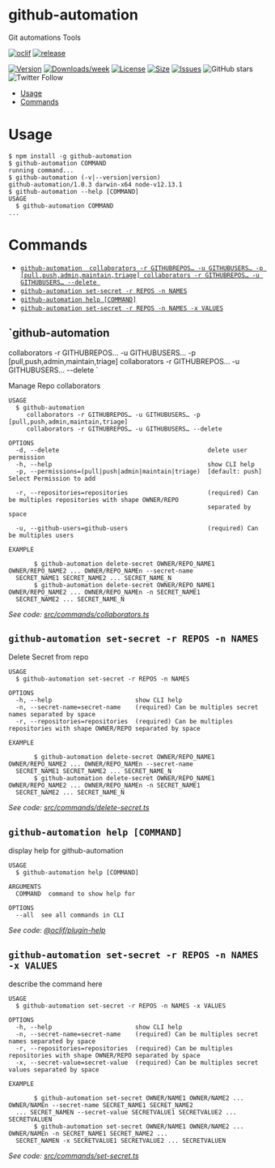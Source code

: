 github-automation
===============

Git automations Tools

[![oclif](https://img.shields.io/badge/cli-oclif-brightgreen.svg?style=plastic)](https://oclif.io)
[![release](https://img.shields.io/github/release-date/giorgiosaud/github-automation?style=plastic)](https://github.com/Giorgiosaud/github-automation/)

[![Version](https://img.shields.io/npm/v/github-automation?style=plastic)](https://npmjs.org/package/github-automation)
[![Downloads/week](https://img.shields.io/npm/dw/github-automation)](https://npmjs.org/package/github-automation)
[![License](https://img.shields.io/npm/l/github-automation?style=plastic)](https://github.com/Giorgiosaud/github-automation/blob/master/package.json)
[![Size](https://img.shields.io/bundlephobia/minzip/github-automation?style=plastic)](https://bundlephobia.com/result?p=github-automation@1.0.1)
[![Issues](https://img.shields.io/github/issues/giorgiosaud/github-automation?style=plastic)](https://bundlephobia.com/result?p=github-automation@1.0.1)
<img alt="GitHub stars" src="https://img.shields.io/github/stars/giorgiosaud/github-automation?style=social">
<img alt="Twitter Follow" src="https://img.shields.io/twitter/follow/giorgiosaud?style=social">
<!-- toc -->
* [Usage](#usage)
* [Commands](#commands)
<!-- tocstop -->
# Usage
<!-- usage -->
```sh-session
$ npm install -g github-automation
$ github-automation COMMAND
running command...
$ github-automation (-v|--version|version)
github-automation/1.0.3 darwin-x64 node-v12.13.1
$ github-automation --help [COMMAND]
USAGE
  $ github-automation COMMAND
...
```
<!-- usagestop -->
# Commands
<!-- commands -->
* [`github-automation 
  collaborators -r GITHUBREPOS… -u GITHUBUSERS… -p [pull,push,admin,maintain,triage]
  collaborators -r GITHUBREPOS… -u GITHUBUSERS… --delete
  `](#github-automation----collaborators--r-githubrepos--u-githubusers--p-pullpushadminmaintaintriage---collaborators--r-githubrepos--u-githubusers---delete)
* [`github-automation set-secret -r REPOS -n NAMES`](#github-automation-set-secret--r-repos--n-names)
* [`github-automation help [COMMAND]`](#github-automation-help-command)
* [`github-automation set-secret -r REPOS -n NAMES -x VALUES`](#github-automation-set-secret--r-repos--n-names--x-values)

## `github-automation 
  collaborators -r GITHUBREPOS… -u GITHUBUSERS… -p [pull,push,admin,maintain,triage]
  collaborators -r GITHUBREPOS… -u GITHUBUSERS… --delete
  `

Manage Repo collaborators

```
USAGE
  $ github-automation 
     collaborators -r GITHUBREPOS… -u GITHUBUSERS… -p [pull,push,admin,maintain,triage]
     collaborators -r GITHUBREPOS… -u GITHUBUSERS… --delete

OPTIONS
  -d, --delete                                         delete user permission
  -h, --help                                           show CLI help
  -p, --permissions=(pull|push|admin|maintain|triage)  [default: push] Select Permission to add

  -r, --repositories=repositories                      (required) Can be multiples repositories with shape OWNER/REPO
                                                       separated by space

  -u, --github-users=github-users                      (required) Can be multiples users

EXAMPLE

       $ github-automation delete-secret OWNER/REPO_NAME1 OWNER/REPO_NAME2 ... OWNER/REPO_NAMEn --secret-name 
  SECRET_NAME1 SECRET_NAME2 ... SECRET_NAME_N
       $ github-automation delete-secret OWNER/REPO_NAME1 OWNER/REPO_NAME2 ... OWNER/REPO_NAMEn -n SECRET_NAME1 
  SECRET_NAME2 ... SECRET_NAME_N
```

_See code: [src/commands/collaborators.ts](https://github.com/Giorgiosaud/github-automation/blob/v1.0.3/src/commands/collaborators.ts)_

## `github-automation set-secret -r REPOS -n NAMES`

Delete Secret from repo

```
USAGE
  $ github-automation set-secret -r REPOS -n NAMES

OPTIONS
  -h, --help                       show CLI help
  -n, --secret-name=secret-name    (required) Can be multiples secret names separated by space
  -r, --repositories=repositories  (required) Can be multiples repositories with shape OWNER/REPO separated by space

EXAMPLE

       $ github-automation delete-secret OWNER/REPO_NAME1 OWNER/REPO_NAME2 ... OWNER/REPO_NAMEn --secret-name 
  SECRET_NAME1 SECRET_NAME2 ... SECRET_NAME_N
       $ github-automation delete-secret OWNER/REPO_NAME1 OWNER/REPO_NAME2 ... OWNER/REPO_NAMEn -n SECRET_NAME1 
  SECRET_NAME2 ... SECRET_NAME_N
```

_See code: [src/commands/delete-secret.ts](https://github.com/Giorgiosaud/github-automation/blob/v1.0.3/src/commands/delete-secret.ts)_

## `github-automation help [COMMAND]`

display help for github-automation

```
USAGE
  $ github-automation help [COMMAND]

ARGUMENTS
  COMMAND  command to show help for

OPTIONS
  --all  see all commands in CLI
```

_See code: [@oclif/plugin-help](https://github.com/oclif/plugin-help/blob/v3.0.0/src/commands/help.ts)_

## `github-automation set-secret -r REPOS -n NAMES -x VALUES`

describe the command here

```
USAGE
  $ github-automation set-secret -r REPOS -n NAMES -x VALUES

OPTIONS
  -h, --help                       show CLI help
  -n, --secret-name=secret-name    (required) Can be multiples secret names separated by space
  -r, --repositories=repositories  (required) Can be multiples repositories with shape OWNER/REPO separated by space
  -x, --secret-value=secret-value  (required) Can be multiples secret values separated by space

EXAMPLE

       $ github-automation set-secret OWNER/NAME1 OWNER/NAME2 ... OWNER/NAMEn --secret-name SECRET_NAME1 SECRET_NAME2 
  ... SECRET_NAMEN --secret-value SECRETVALUE1 SECRETVALUE2 ... SECRETVALUEN
       $ github-automation set-secret OWNER/NAME1 OWNER/NAME2 ... OWNER/NAMEn -n SECRET_NAME1 SECRET_NAME2 ... 
  SECRET_NAMEN -x SECRETVALUE1 SECRETVALUE2 ... SECRETVALUEN
```

_See code: [src/commands/set-secret.ts](https://github.com/Giorgiosaud/github-automation/blob/v1.0.3/src/commands/set-secret.ts)_
<!-- commandsstop -->
